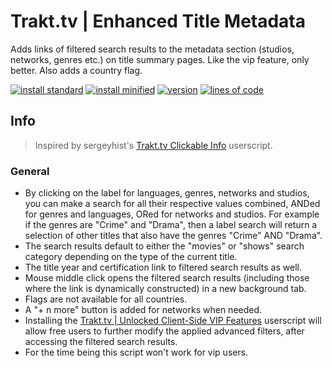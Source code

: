 # Trakt.tv | Enhanced Title Metadata
Adds links of filtered search results to the metadata section (studios, networks, genres etc.) on title summary pages. Like the vip feature, only better. Also adds a country flag.

[![install standard](https://img.shields.io/badge/install-standard-006400)](https://raw.githubusercontent.com/Fenn3c401/Trakt.tv-Userscript-Collection/main/userscripts/dist/fyk2l3vj.user.js) [![install minified](https://img.shields.io/badge/install-minified-64962a)](https://raw.githubusercontent.com/Fenn3c401/Trakt.tv-Userscript-Collection/main/userscripts/dist/fyk2l3vj.min.user.js) [![version](https://img.shields.io/badge/version-0.8.2-blue)](../../../../commits/main/userscripts/dist/fyk2l3vj.user.js) [![lines of code](https://img.shields.io/badge/loc-315-orange)](../../userscripts/dist/fyk2l3vj.user.js)

## Info
> Inspired by sergeyhist's [Trakt.tv Clickable Info](https://github.com/sergeyhist/trakt-scripts/blob/main/trakt-info.user.js) userscript.

### General
- By clicking on the label for languages, genres, networks and studios, you can make a search for all their respective values combined, ANDed for genres and languages, ORed for networks and studios.
    For example if the genres are "Crime" and "Drama", then a label search will return a selection of other titles that also have the genres "Crime" AND "Drama".
- The search results default to either the "movies" or "shows" search category depending on the type of the current title.
- The title year and certification link to filtered search results as well.
- Mouse middle click opens the filtered search results (including those where the link is dynamically constructed) in a new background tab.
- Flags are not available for all countries.
- A "+ n more" button is added for networks when needed.
- Installing the [Trakt.tv | Unlocked Client-Side VIP Features](x70tru7b.md) userscript will allow free users to further modify the applied advanced filters, after accessing the filtered search results.
- For the time being this script won't work for vip users.

